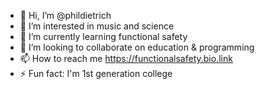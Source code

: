 - 👋 Hi, I’m @phildietrich
- 👀 I’m interested in music and science 
- 🌱 I’m currently learning functional safety
- 💞️ I’m looking to collaborate on education & programming 
- 📫 How to reach me https://functionalsafety.bio.link
- ⚡ Fun fact: I'm 1st generation college 

<!---
phildietrich/phildietrich is a ✨ special ✨ repository because its `README.md` (this file) appears on your GitHub profile.
You can click the Preview link to take a look at your changes.
--->

